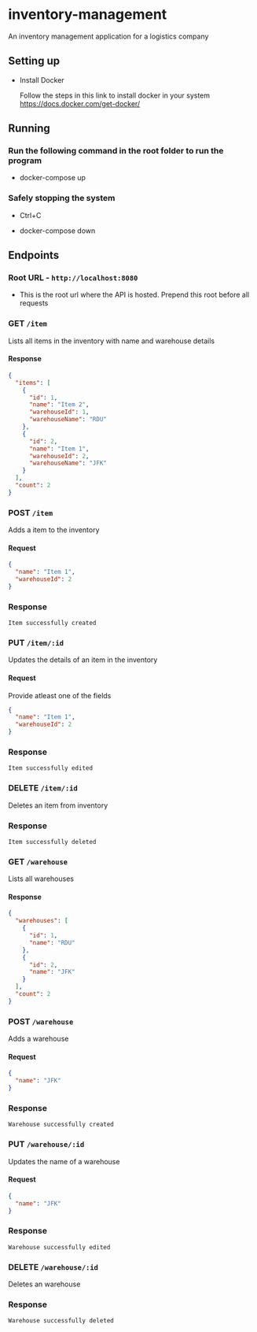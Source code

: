 # inventory-management

An inventory management application for a logistics company

## Setting up

- Install Docker

  Follow the steps in this link to install docker in your system
  https://docs.docker.com/get-docker/

## Running

### Run the following command in the root folder to run the program

- docker-compose up

### Safely stopping the system

- Ctrl+C

- docker-compose down

## Endpoints

### Root URL - `http://localhost:8080`

- This is the root url where the API is hosted. Prepend this root before all requests

### GET `/item`

Lists all items in the inventory with name and warehouse details

#### Response

```json
{
  "items": [
    {
      "id": 1,
      "name": "Item 2",
      "warehouseId": 1,
      "warehouseName": "RDU"
    },
    {
      "id": 2,
      "name": "Item 1",
      "warehouseId": 2,
      "warehouseName": "JFK"
    }
  ],
  "count": 2
}
```

### POST `/item`

Adds a item to the inventory

#### Request

```json
{
  "name": "Item 1",
  "warehouseId": 2
}
```

### Response

```
Item successfully created
```

### PUT `/item/:id`

Updates the details of an item in the inventory

#### Request

Provide atleast one of the fields

```json
{
  "name": "Item 1",
  "warehouseId": 2
}
```

### Response

```
Item successfully edited
```

### DELETE `/item/:id`

Deletes an item from inventory

### Response

```
Item successfully deleted
```

### GET `/warehouse`

Lists all warehouses

#### Response

```json
{
  "warehouses": [
    {
      "id": 1,
      "name": "RDU"
    },
    {
      "id": 2,
      "name": "JFK"
    }
  ],
  "count": 2
}
```

### POST `/warehouse`

Adds a warehouse

#### Request

```json
{
  "name": "JFK"
}
```

### Response

```
Warehouse successfully created
```

### PUT `/warehouse/:id`

Updates the name of a warehouse

#### Request

```json
{
  "name": "JFK"
}
```

### Response

```
Warehouse successfully edited
```

### DELETE `/warehouse/:id`

Deletes an warehouse

### Response

```
Warehouse successfully deleted
```
